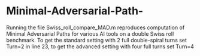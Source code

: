 # Minimal-Adversarial-Path-
Running the file 
Swiss_roll_compare_MAD.m
reproduces computation of Minimal Adversarial Paths for various AI tools on a double Swiss roll benchmark.
To get the standard setting with 2 full double-spiral turns set Turn=2 in line 23, to get the advanced setting with
four full turns set Turn=4
